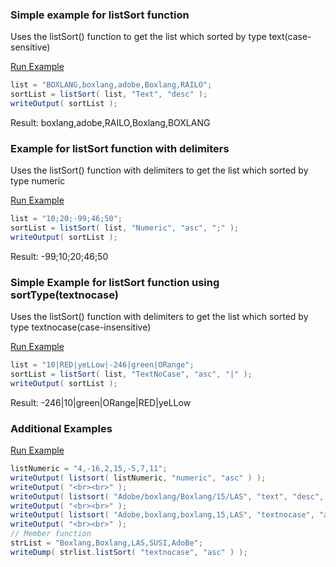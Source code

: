 ### Simple example for listSort function

Uses the listSort() function to get the list which sorted by type text(case-sensitive)

<a href="https://try.boxlang.io/?code=eJzLySwuUbBVUHL293FxCw329PfTSc7PSUkrLc7Mz9NJTMlPStXxKU12ddUJcvT08Vey5irOLyrxgejKAVLBQK4GmKWjoBSSWlGiBKRTUouTlRQ0rbnKizJLUv1LSwpKgYrgOoESADo9JvA%3D" target="_blank">Run Example</a>

```java
list = "BOXLANG,boxlang,adobe,Boxlang,RAILO";
sortList = listSort( list, "Text", "desc" );
writeOutput( sortList );

```

Result: boxlang,adobe,RAILO,Boxlang,BOXLANG 

### Example for listSort function with delimiters

Uses the listSort() function with delimiters to get the list which sorted by type numeric

<a href="https://try.boxlang.io/?code=eJzLySwuUbBVUDI0sDYysNa1tLQ2MbM2NVCy5irOLyrxgcjmAKlgIFcDzNJRUPIrzU0tykxWAjITi8GUtZKCpjVXeVFmSap%2FaUlBKVAt3ACgBAAFZx6i" target="_blank">Run Example</a>

```java
list = "10;20;-99;46;50";
sortList = listSort( list, "Numeric", "asc", ";" );
writeOutput( sortList );

```

Result: -99;10;20;46;50

### Simple Example for listSort function using sortType(textnocase)

Uses the listSort() function with delimiters to get the list which sorted by type textnocase(case-insensitive)

<a href="https://try.boxlang.io/?code=eJzLySwuUbBVUDI0qAlydampTPXxyS%2Bv0TUyMatJL0pNzavxD0rMS09VsuYqzi8q8YGozgFSwUCuBpilo6AUklpR4pfvnFicqgTkJRYng6gaJQVNa67yosySVP%2FSkoJSoHK4GUAJAMBvJ%2Bs%3D" target="_blank">Run Example</a>

```java
list = "10|RED|yeLLow|-246|green|ORange";
sortList = listSort( list, "TextNoCase", "asc", "|" );
writeOutput( sortList );

```

Result: -246|10|green|ORange|RED|yeLLow

### Additional Examples

<a href="https://try.boxlang.io/?code=eJylkMsKwjAQRfd%2BxZCVwmiIWF34AB8IQtVF8QPadIRC20ge6OebWEVRBMFFkgvhzrl3ysLYnatIFxKmwAbYFUPso4iwG%2BEIhWDj1lkXlvbOnpxtQ%2BkNRum7ulsRWN0o5mVqJIMOdN6cbJLpWTjs4%2Bs5lM1zlRGXqsyPzhSq5rGTRFxEPJ4nYbqliw1vTuZG43%2By8MnCMrBC%2BRdWrWRq6OdenMOWqow0HF0trZ%2FaMlbHHhr2eyuDS09cN0QPwuSQbNBnWdBj2StXndrgfSFsL1xJk%2FhboCvvopB%2F" target="_blank">Run Example</a>

```java
listNumeric = "4,-16,2,15,-5,7,11";
writeOutput( listsort( listNumeric, "numeric", "asc" ) );
writeOutput( "<br><br>" );
writeOutput( listsort( "Adobe/boxlang/Boxlang/15/LAS", "text", "desc", "/" ) );
writeOutput( "<br><br>" );
writeOutput( listsort( "Adobe,boxlang,boxlang,15,LAS", "textnocase", "asc" ) );
writeOutput( "<br><br>" );
// Member function
strList = "Boxlang,Boxlang,LAS,SUSI,AdoBe";
writeDump( strlist.listSort( "textnocase", "asc" ) );

```


